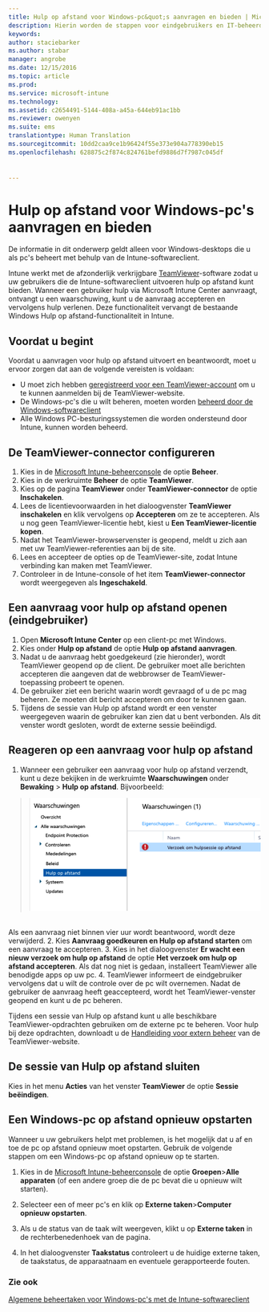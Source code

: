 ```yaml
---
title: Hulp op afstand voor Windows-pc&quot;s aanvragen en bieden | Microsoft Docs
description: Hierin worden de stappen voor eindgebruikers en IT-beheerders beschreven om hulp op afstand te bieden voor Windows-desktops die worden beheerd als pc&quot;s en om een pc op afstand te starten.
keywords: 
author: staciebarker
ms.author: stabar
manager: angrobe
ms.date: 12/15/2016
ms.topic: article
ms.prod: 
ms.service: microsoft-intune
ms.technology: 
ms.assetid: c2654491-5144-408a-a45a-644eb91ac1bb
ms.reviewer: owenyen
ms.suite: ems
translationtype: Human Translation
ms.sourcegitcommit: 10dd2caa9ce1b96424f55e373e904a778390eb15
ms.openlocfilehash: 628875c2f874c824761befd9886d7f7987c045df


---
```


# <a name="request-and-provide-remote-assistance-for-windows-pcs"></a>Hulp op afstand voor Windows-pc's aanvragen en bieden

De informatie in dit onderwerp geldt alleen voor Windows-desktops die u als pc's beheert met behulp van de Intune-softwareclient.

Intune werkt met de afzonderlijk verkrijgbare [TeamViewer](https://www.teamviewer.com)-software zodat u uw gebruikers die de Intune-softwareclient uitvoeren hulp op afstand kunt bieden. Wanneer een gebruiker hulp via Microsoft Intune Center aanvraagt, ontvangt u een waarschuwing, kunt u de aanvraag accepteren en vervolgens hulp verlenen. Deze functionaliteit vervangt de bestaande Windows Hulp op afstand-functionaliteit in Intune.


## <a name="before-you-start"></a>Voordat u begint

Voordat u aanvragen voor hulp op afstand uitvoert en beantwoordt, moet u ervoor zorgen dat aan de volgende vereisten is voldaan:

- U moet zich hebben [geregistreerd voor een TeamViewer-account](https://login.teamviewer.com/LogOn#register) om u te kunnen aanmelden bij de TeamViewer-website.
- De Windows-pc's die u wilt beheren, moeten worden [beheerd door de Windows-softwareclient](manage-windows-pcs-with-microsoft-intune.md)
- Alle Windows PC-besturingssystemen die worden ondersteund door Intune, kunnen worden beheerd.

## <a name="configure-the-teamviewer-connector"></a>De TeamViewer-connector configureren

1. Kies in de [Microsoft Intune-beheerconsole](https://manage.microsoft.com) de optie **Beheer**.
2. Kies in de werkruimte **Beheer** de optie **TeamViewer**.
3. Kies op de pagina **TeamViewer** onder **TeamViewer-connector** de optie **Inschakelen**.
4. Lees de licentievoorwaarden in het dialoogvenster **TeamViewer inschakelen** en klik vervolgens op **Accepteren** om ze te accepteren. Als u nog geen TeamViewer-licentie hebt, kiest u **Een TeamViewer-licentie kopen**.
5. Nadat het TeamViewer-browservenster is geopend, meldt u zich aan met uw TeamViewer-referenties aan bij de site.
6. Lees en accepteer de opties op de TeamViewer-site, zodat Intune verbinding kan maken met TeamViewer.
7. Controleer in de Intune-console of het item **TeamViewer-connector** wordt weergegeven als **Ingeschakeld**.


## <a name="open-a-remote-assistance-request-end-user"></a>Een aanvraag voor hulp op afstand openen (eindgebruiker)

1. Open **Microsoft Intune Center** op een client-pc met Windows.
2. Kies onder **Hulp op afstand** de optie **Hulp op afstand aanvragen**.
3. Nadat u de aanvraag hebt goedgekeurd (zie hieronder), wordt TeamViewer geopend op de client. De gebruiker moet alle berichten accepteren die aangeven dat de webbrowser de TeamViewer-toepassing probeert te openen.
4. De gebruiker ziet een bericht waarin wordt gevraagd of u de pc mag beheren. Ze moeten dit bericht accepteren om door te kunnen gaan.
5. Tijdens de sessie van Hulp op afstand wordt er een venster weergegeven waarin de gebruiker kan zien dat u bent verbonden. Als dit venster wordt gesloten, wordt de externe sessie beëindigd.

## <a name="respond-to-a-remote-assistance-request"></a>Reageren op een aanvraag voor hulp op afstand

1. Wanneer een gebruiker een aanvraag voor hulp op afstand verzendt, kunt u deze bekijken in de werkruimte **Waarschuwingen** onder **Bewaking** > **Hulp op afstand**. Bijvoorbeeld:
> ![Schermafbeelding van een aanvraag voor hulp op afstand](./media/team-viewer.png)

<br>Als een aanvraag niet binnen vier uur wordt beantwoord, wordt deze verwijderd.
2. Kies **Aanvraag goedkeuren en Hulp op afstand starten** om een aanvraag te accepteren.
3. Kies in het dialoogvenster **Er wacht een nieuw verzoek om hulp op afstand** de optie **Het verzoek om hulp op afstand accepteren**. Als dat nog niet is gedaan, installeert TeamViewer alle benodigde apps op uw pc.
4. TeamViewer informeert de eindgebruiker vervolgens dat u wilt de controle over de pc wilt overnemen. Nadat de gebruiker de aanvraag heeft geaccepteerd, wordt het TeamViewer-venster geopend en kunt u de pc beheren.

Tijdens een sessie van Hulp op afstand kunt u alle beschikbare TeamViewer-opdrachten gebruiken om de externe pc te beheren. Voor hulp bij deze opdrachten, downloadt u de [Handleiding voor extern beheer](http://www.teamviewer.com/en/support/documents/) van de TeamViewer-website.

## <a name="close-the-remote-assistance-session"></a>De sessie van Hulp op afstand sluiten

Kies in het menu **Acties** van het venster **TeamViewer** de optie **Sessie beëindigen**.

## <a name="remotely-restart-a-windows-pc"></a>Een Windows-pc op afstand opnieuw opstarten
Wanneer u uw gebruikers helpt met problemen, is het mogelijk dat u af en toe de pc op afstand opnieuw moet opstarten. Gebruik de volgende stappen om een Windows-pc op afstand opnieuw op te starten.

1.  Kies in de [Microsoft Intune-beheerconsole](https://manage.microsoft.com/) de optie **Groepen**&gt;**Alle apparaten** (of een andere groep die de pc bevat die u opnieuw wilt starten).

2.  Selecteer een of meer pc's en klik op **Externe taken**&gt;**Computer opnieuw opstarten**.

3.  Als u de status van de taak wilt weergeven, klikt u op **Externe taken** in de rechterbenedenhoek van de pagina.

4.  In het dialoogvenster **Taakstatus** controleert u de huidige externe taken, de taakstatus, de apparaatnaam en eventuele gerapporteerde fouten.

### <a name="see-also"></a>Zie ook

[Algemene beheertaken voor Windows-pc's met de Intune-softwareclient](common-windows-pc-management-tasks-with-the-microsoft-intune-computer-client.md)


<!--HONumber=Dec16_HO3-->


